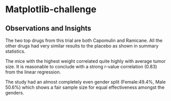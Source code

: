 # Matplotlib-challenge

## Observations and Insights 

The two top drugs from this trial are both Capomulin and Ramicane. All the other drugs had very similar results to the placebo as shown in summary statistics.

The mice with the highest weight correlated quite highly with average tumor size. It is reasonable to conclude with a strong r-value correlation (0.83) from the linear regression.

The study had an almost completely even gender split (Female:49.4%, Male 50.6%) which shows a fair sample size for equal effectiveness amongst the genders.
